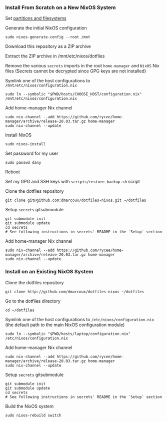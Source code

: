 ### Install From Scratch on a New NixOS System

Set [partitions and filesystems](https://nixos.org/nixos/manual/index.html#sec-installation-partitioning)

Generate the initial NixOS configuration

```
sudo nixos-generate-config --root /mnt
```

Download this repository as a ZIP archive

Extract the ZIP archive in /mnt/etc/nixos/dotfiles

Remove the various `secrets` imports in the root `home-manager` and `NixOS` Nix files
(Secrets cannot be decrypted since GPG keys are not installed)

Symlink one of the host configurations to `/mnt/etc/nixos/configuration.nix`

```
sudo ln --symbolic "$PWD/hosts/CHOOSE_HOST/configuration.nix" /mnt/etc/nixos/configuration.nix
```

Add home-manager Nix channel

```
sudo nix-channel --add https://github.com/rycee/home-manager/archive/release-20.03.tar.gz home-manager
sudo nix-channel --update
```

Install NixOS

```
sudo nixos-install
```

Set password for my user

```
sudo passwd dany
```

Reboot

Set my GPG and SSH keys with `scripts/restore_backup.sh` script

Clone the dotfiles repository

```
git clone git@github.com:dmarcoux/dotfiles-nixos.git ~/dotfiles
```

Setup `secrets` gitsubmodule

```
git submodule init
git submodule update
cd secrets
# See following instructions in secrets' README in the `Setup` section
```

Add home-manager Nix channel

```
sudo nix-channel --add https://github.com/rycee/home-manager/archive/release-20.03.tar.gz home-manager
sudo nix-channel --update
```

### Install on an Existing NixOS System

Clone the dotfiles repository

```
git clone http://github.com/dmarcoux/dotfiles-nixos ~/dotfiles
```

Go to the dotfiles directory

```
cd ~/dotfiles
```

Symlink one of the host configurations to `/etc/nixos/configuration.nix` (the
default path to the main NixOS configuration module)

```
sudo ln --symbolic "$PWD/hosts/laptop/configuration.nix" /etc/nixos/configuration.nix
```

Add home-manager Nix channel

```
sudo nix-channel --add https://github.com/rycee/home-manager/archive/release-20.03.tar.gz home-manager
sudo nix-channel --update
```

Setup `secrets` gitsubmodule

```
git submodule init
git submodule update
cd secrets
# See following instructions in secrets' README in the `Setup` section
```

Build the NixOS system

```
sudo nixos-rebuild switch
```
